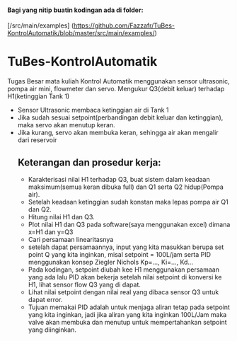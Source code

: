 #### Bagi yang nitip buatin kodingan ada di folder:
[/src/main/examples] (https://github.com/Fazzafr/TuBes-KontrolAutomatik/blob/master/src/main/examples/)

# TuBes-KontrolAutomatik
Tugas Besar mata kuliah Kontrol Automatik menggunakan sensor ultrasonic, pompa air mini, flowmeter dan servo. 
Mengukur Q3(debit keluar) terhadap H1(ketinggian Tank 1)
<ul><li>Sensor Ultrasonic membaca ketinggian air di Tank 1 </li>
<li>Jika sudah sesuai setpoint(perbandingan debit keluar dan ketinggian), maka servo akan menutup keran.</li>
<li>Jika kurang, servo akan membuka keran, sehingga air akan mengalir dari reservoir</li>


## Keterangan dan prosedur kerja:
+ Karakterisasi nilai H1 terhadap Q3, buat sistem dalam keadaan maksimum(semua keran dibuka full) dan Q1 serta Q2 hidup(Pompa air).
+ Setelah keadaan ketinggian sudah konstan maka lepas pompa air Q1 dan Q2.
+ Hitung nilai H1 dan Q3.
+ Plot nilai H1 dan Q3 pada software(saya menggunakan excel) dimana x=H1 dan y=Q3
+ Cari persamaan linearitasnya
+ setelah dapat persamaannya, input yang kita masukkan berupa set point Q yang kita inginkan, misal setpoint = 100L/jam serta PID menggunakan konsep Ziegler Nichols Kp=..., Ki=..., Kd...
+ Pada kodingan, setpoint diubah kee H1 menggunakan persamaan yang ada lalu PID akan bekerja setelah nilai setpoint di konversi ke H1, lihat sensor flow Q3 yang di dapat.
+ Lihat nilai setpoint dengan nilai real yang dibaca sensor Q3 untuk dapat error.
+ Tujuan memakai PID adalah untuk menjaga aliran tetap pada setpoint yang kita inginkan, jadi jika aliran yang kita inginkan 100L/Jam maka valve akan membuka dan menutup untuk mempertahankan setpoint yang diinginkan.




